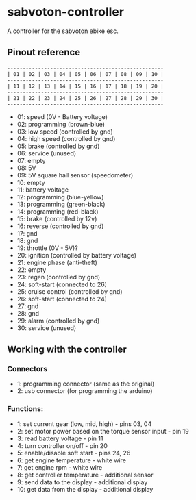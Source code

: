 # sabvoton-controller
A controller for the sabvoton ebike esc.

## Pinout reference
```
---------------------------------------------------
| 01 | 02 | 03 | 04 | 05 | 06 | 07 | 08 | 09 | 10 |
---------------------------------------------------
| 11 | 12 | 13 | 14 | 15 | 16 | 17 | 18 | 19 | 20 |
---------------------------------------------------
| 21 | 22 | 23 | 24 | 25 | 26 | 27 | 28 | 29 | 30 |
---------------------------------------------------
```

 - 01: speed (0V - Battery voltage)
 - 02: programming (brown-blue)
 - 03: low speed (controlled by gnd)
 - 04: high speed (controlled by gnd)
 - 05: brake (controlled by gnd)
 - 06: service (unused)
 - 07: empty
 - 08: 5V
 - 09: 5V square hall sensor (speedometer)
 - 10: empty
 - 11: battery voltage
 - 12: programming (blue-yellow)
 - 13: programming (green-black)
 - 14: programming (red-black)
 - 15: brake (controlled by 12v)
 - 16: reverse (controlled by gnd)
 - 17: gnd
 - 18: gnd
 - 19: throttle (0V - 5V)?
 - 20: ignition (controlled by battery voltage)
 - 21: engine phase (anti-theft)
 - 22: empty
 - 23: regen (controlled by gnd)
 - 24: soft-start (connected to 26)
 - 25: cruise control (controlled by gnd)
 - 26: soft-start (connected to 24)
 - 27: gnd
 - 28: gnd
 - 29: alarm (controlled by gnd)
 - 30: service (unused)

## Working with the controller

### Connectors
 - 1: programming connector (same as the original)
 - 2: usb connector (for programming the arduino)
  
### Functions: 
 - 1: set current gear (low, mid, high) - pins 03, 04
 - 2: set motor power based on the torque sensor input - pin 19
 - 3: read battery voltage - pin 11
 - 4: turn controller on/off - pin 20
 - 5: enable/disable soft start - pins 24, 26
 - 6: get engine temperature - white wire
 - 7: get engine rpm - white wire
 - 8: get controller temperature - additional sensor
 - 9: send data to the display - additional display
 - 10: get data from the display - additional display
